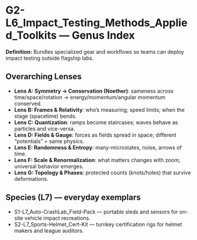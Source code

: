 # G2-L6_Impact_Testing_Methods_Applied_Toolkits — Genus Index
**Definition:** Bundles specialized gear and workflows so teams can deploy impact testing outside flagship labs.

## Overarching Lenses

- **Lens A: Symmetry -> Conservation (Noether)**: sameness across time/space/rotation → energy/momentum/angular momentum conserved.
- **Lens B: Frames & Relativity**: who’s measuring; speed limits; when the stage (spacetime) bends.
- **Lens C: Quantization**: ramps become staircases; waves behave as particles and vice-versa.
- **Lens D: Fields & Gauge**: forces as fields spread in space; different “potentials” = same physics.
- **Lens E: Randomness & Entropy**: many-microstates, noise, arrows of time.
- **Lens F: Scale & Renormalization**: what matters changes with zoom; universal behavior emerges.
- **Lens G: Topology & Phases**: protected counts (knots/holes) that survive deformations.

## Species (L7) — everyday exemplars
- S1-L7_Auto-CrashLab_Field-Pack — portable sleds and sensors for on-site vehicle impact recreations.
- S2-L7_Sports-Helmet_Cert-Kit — turnkey certification rigs for helmet makers and league auditors.
